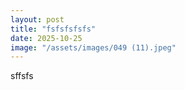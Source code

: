 ```yaml
---
layout: post
title: "fsfsfsfsfs"
date: 2025-10-25
image: "/assets/images/049 (11).jpeg"
---
```


sffsfs